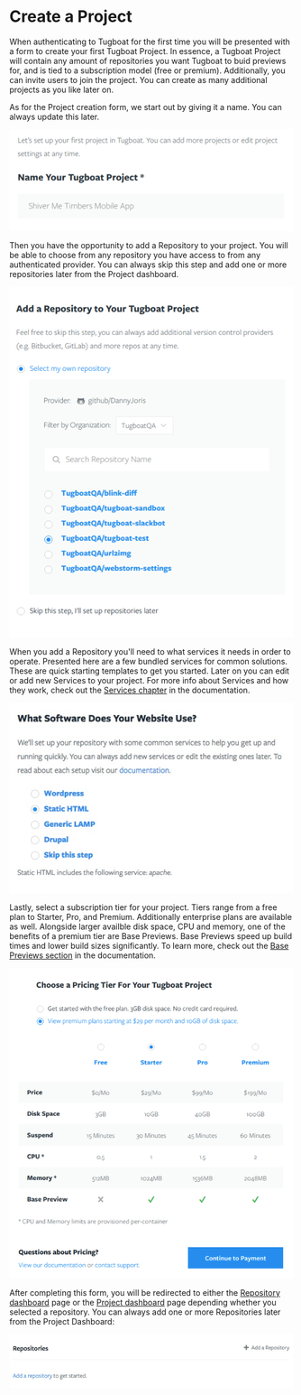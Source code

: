 # Create a Project

When authenticating to Tugboat for the first time you will be presented with a form to create your first Tugboat Project. In essence, a Tugboat Project will contain any amount of repositories you want Tugboat to buid previews for, and is tied to a subscription model (free or premium). Additionally, you can invite users to join the project. You can create as many additional projects as you like later on.

As for the Project creation form, we start out by giving it a name. You can always update this later.

![Project Name](_images/project-name.png)

Then you have the opportunity to add a Repository to your project. You will be able to choose from any repository you have access to from any authenticated provider. You can always skip this step and add one or more repositories later from the Project dashboard.

![Add a Repository](_images/project-add-repository.png)

When you add a Repository you'll need to what services it needs in order to operate. Presented here are a few bundled services for common solutions. These are quick starting templates to get you started. Later on you can edit or add new Services to your project. For more info about Services and how they work, check out the [Services chapter]() in the documentation.

![Service templates](_images/project-templates.jpg)

Lastly, select a subscription tier for your project. Tiers range from a free plan to Starter, Pro, and Premium. Additionally enterprise plans are available as well. Alongside larger availble disk space, CPU and memory, one of the benefits of a premium tier are Base Previews. Base Previews speed up build times and lower build sizes significantly. To learn more, check out the [Base Previews section]() in the documentation.

![Tiers](_images/project-tier.png)

After completing this form, you will be redirected to either the [Repository dashboard]() page or the [Project dashboard]() page depending whether you selected a repository. You can always add one or more Repositories later from the Project Dashboard:

![Add a Repository from the Project dashboard](_images/project-dashboard-add-repository.jpg)
